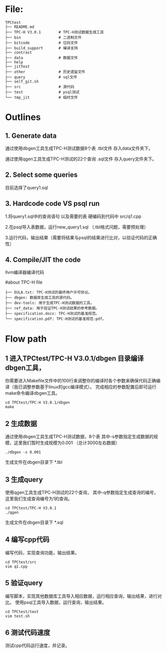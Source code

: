 # File:
```
TPCtest
├── README.md
├── TPC-H V3.0.1        # TPC-H测试数据生成工具
├── bin                 # 二进制文件    
├── bitcode             # 位码文件
├── build_support       # 编译支持
├── contrast            
├── data                # 数据文件
├── help
├── jitTest
├── other               # 历史遗留文件
├── query               # sql文件
├── self_git.sh
├── src                 # 源代码
├── test                # psql测试
└── tmp_jit             # 临时文件
```

# Outlines

## 1. Generate data
通过使用dbgen工具生成TPC-H测试数据8个表 .tbl文件 存入data文件夹下。

通过使用qgen工具生成TPC-H测试的22个查询 .sql文件 存入query文件夹下。

## 2. Select some queries
目前选择了query1.sql

## 3. Hardcode code VS psql run
1.将query1.sql中的查询语句 以及需要的表 硬编码到代码中 src/q1.cpp

2.在psql导入表数据，运行new_query1.sql （.tbl格式问题，需要预处理）

3.运行代码，输出结果（需要将结果与psql的结果进行比对，以验证代码的正确性）

## 4. Compile/JIT the code
llvm编译器编译代码


#about TPC-H file
```
├── EULA.txt: TPC-H测试的最终用户许可协议。
├── dbgen: 数据库生成工具的源代码。
├── dev-tools: 用于生成TPC-H测试数据的工具。
├── ref_data: 用于验证TPC-H测试结果的参考数据。
├── specification.docx: TPC-H测试的基准规范。
└── specification.pdf: TPC-H测试的基准规范-pdf。
```

# Flow path
## 1 进入TPCtest/TPC-H V3.0.1/dbgen 目录编译dbgen工具，
你需要进入Makefile文件中的100行来调整你的编译时各个参数来确保代码正确编译（我已调整参数基于linux的gcc编译模式）。
完成相应的参数配置后即可运行make命令编译dbgen工具。
```
cd TPCtest/TPC-H V3.0.1/dbgen
make
```

## 2 生成数据
通过使用dbgen工具生成TPC-H测试数据，8个表
其中-s参数指定生成数据的规模，这里我们暂时生成规模为0.001 （总计3000左右数据）
```
./dbgen -s 0.001
```
生成文件在dbgen目录下 *.tbl

## 3 生成query
使用qgen工具生成TPC-H测试的22个查询，
其中-q参数指定生成查询的编号，这里我们生成查询编号为1的查询。
```
cd TPCtest/TPC-H V3.0.1
./qgen
```
生成文件在dbgen目录下 *.sql

## 4 编写cpp代码
编写代码，实现查询功能，输出结果。
```
cd TPCtest/src
vim q1.cpp
```

## 5 验证query
编写脚本，实现其他数据库工具导入相应数据，运行相应查询，输出结果，进行对比。
使用psql工具导入数据，运行查询，输出结果。
```
cd TPCtest/test
vim test.sh
```


## 6 测试代码速度
测试cpp代码运行速度，并记录。

